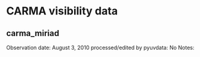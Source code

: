 # CARMA visibility data

## carma_miriad

Observation date: August 3, 2010
processed/edited by pyuvdata: No
Notes: